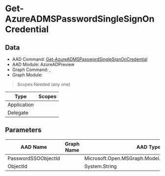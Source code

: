 # Get-AzureADMSPasswordSingleSignOnCredential

> 

## Data

+ AAD Command: [Get-AzureADMSPasswordSingleSignOnCredential](https://docs.microsoft.com/en-us/powershell/module/AzureADPreview/Get-AzureADMSPasswordSingleSignOnCredential)
+ AAD Module: AzureADPreview
+ Graph Command: [](), []()
+ Graph Module: 

> Scopes Needed (any one)

|Type|Scopes|
|---|---|
|Application||
|Delegate||

## Parameters

|AAD Name|Graph Name|AAD Type|Graph Type|Infos|
|---|---|---|---|---|
|PasswordSSOObjectId||Microsoft.Open.MSGraph.Model.PasswordSSOObjectId|||
|ObjectId||System.String|||

